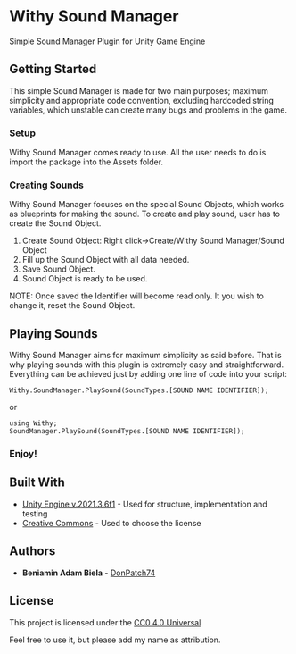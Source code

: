 # Withy Sound Manager

Simple Sound Manager Plugin for Unity Game Engine

## Getting Started

This simple Sound Manager is made for two main purposes; maximum simplicity and appropriate code convention, excluding hardcoded string variables, which unstable can create many bugs and problems in the game.

### Setup

Withy Sound Manager comes ready to use. All the user needs to do is import the package into the Assets folder. 

### Creating Sounds

Withy Sound Manager focuses on the special Sound Objects, which works as blueprints for making the sound. To create and play sound, user has to create the Sound Object. 

1.  Create Sound Object: Right click->Create/Withy Sound Manager/Sound Object
2.	Fill up the Sound Object with all data needed.
3.	Save Sound Object.
4.	Sound Object is ready to be used.

NOTE: Once saved the Identifier will become read only. It you wish to change it, reset the Sound Object.

## Playing Sounds

Withy Sound Manager aims for maximum simplicity as said before. That is why playing sounds with this plugin is extremely easy and straightforward. Everything can be achieved just by adding one line of code into your script:

    Withy.SoundManager.PlaySound(SoundTypes.[SOUND NAME IDENTIFIER]);
  
or

    using Withy;
    SoundManager.PlaySound(SoundTypes.[SOUND NAME IDENTIFIER]);

### Enjoy!

## Built With

  - [Unity Engine v.2021.3.6f1](https://unity3d.com/get-unity/download/archive/) - Used
    for structure, implementation and testing
  - [Creative Commons](https://creativecommons.org/) - Used to choose
    the license

## Authors

  - **Beniamin Adam Biela** -
    [DonPatch74](https://github.com/DonPatch74)

## License

This project is licensed under the [CC0 4.0 Universal](http://creativecommons.org/licenses/by/4.0)

Feel free to use it, but please add my name as attribution.
